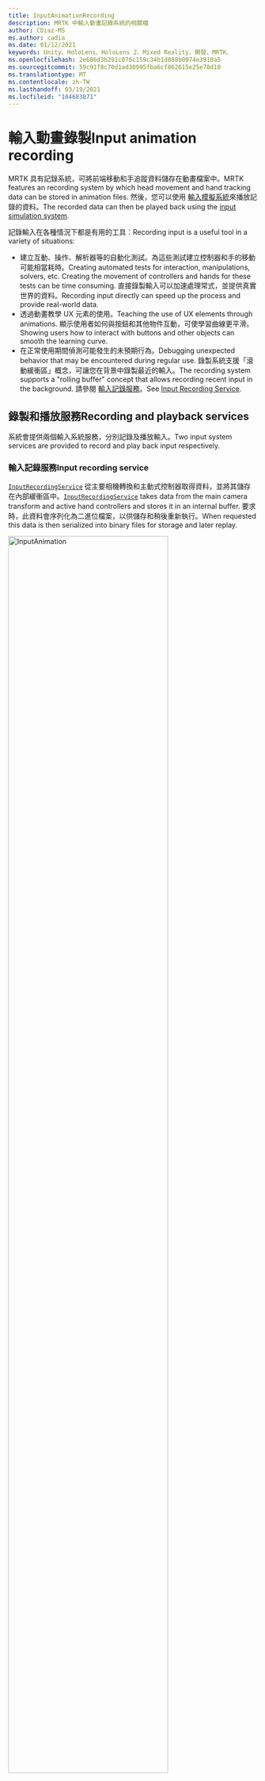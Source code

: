 ```yaml
---
title: InputAnimationRecording
description: MRTK 中輸入動畫記錄系統的相關檔
author: CDiaz-MS
ms.author: cadia
ms.date: 01/12/2021
keywords: Unity、HoloLens、HoloLens 2、Mixed Reality、開發、MRTK、
ms.openlocfilehash: 2e686d3b291c076c159c34b1d888b0074e3910a5
ms.sourcegitcommit: 59c91f8c70d1ad30995fba6cf862615e25e78d10
ms.translationtype: MT
ms.contentlocale: zh-TW
ms.lasthandoff: 03/19/2021
ms.locfileid: "104683871"
---
```

# <a name="input-animation-recording"></a><span data-ttu-id="c07cf-104">輸入動畫錄製</span><span class="sxs-lookup"><span data-stu-id="c07cf-104">Input animation recording</span></span>

<span data-ttu-id="c07cf-105">MRTK 具有記錄系統，可將前端移動和手追蹤資料儲存在動畫檔案中。</span><span class="sxs-lookup"><span data-stu-id="c07cf-105">MRTK features an recording system by which head movement and hand tracking data can be stored in animation files.</span></span> <span data-ttu-id="c07cf-106">然後，您可以使用 [輸入模擬系統](InputSimulationService.md)來播放記錄的資料。</span><span class="sxs-lookup"><span data-stu-id="c07cf-106">The recorded data can then be played back using the [input simulation system](InputSimulationService.md).</span></span>

<span data-ttu-id="c07cf-107">記錄輸入在各種情況下都是有用的工具：</span><span class="sxs-lookup"><span data-stu-id="c07cf-107">Recording input is a useful tool in a variety of situations:</span></span>

* <span data-ttu-id="c07cf-108">建立互動、操作、解析器等的自動化測試。為這些測試建立控制器和手的移動可能相當耗時。</span><span class="sxs-lookup"><span data-stu-id="c07cf-108">Creating automated tests for interaction, manipulations, solvers, etc. Creating the movement of controllers and hands for these tests can be time consuming.</span></span> <span data-ttu-id="c07cf-109">直接錄製輸入可以加速處理常式，並提供真實世界的資料。</span><span class="sxs-lookup"><span data-stu-id="c07cf-109">Recording input directly can speed up the process and provide real-world data.</span></span>
* <span data-ttu-id="c07cf-110">透過動畫教學 UX 元素的使用。</span><span class="sxs-lookup"><span data-stu-id="c07cf-110">Teaching the use of UX elements through animations.</span></span>
  <span data-ttu-id="c07cf-111">顯示使用者如何與按鈕和其他物件互動，可使學習曲線更平滑。</span><span class="sxs-lookup"><span data-stu-id="c07cf-111">Showing users how to interact with buttons and other objects can smooth the learning curve.</span></span>
* <span data-ttu-id="c07cf-112">在正常使用期間偵測可能發生的未預期行為。</span><span class="sxs-lookup"><span data-stu-id="c07cf-112">Debugging unexpected behavior that may be encountered during regular use.</span></span>
  <span data-ttu-id="c07cf-113">錄製系統支援「滾動緩衝區」概念，可讓您在背景中錄製最近的輸入。</span><span class="sxs-lookup"><span data-stu-id="c07cf-113">The recording system supports a "rolling buffer" concept that allows recording recent input in the background.</span></span>
  <span data-ttu-id="c07cf-114">請參閱 [輸入記錄服務](#input-recording-service)。</span><span class="sxs-lookup"><span data-stu-id="c07cf-114">See [Input Recording Service](#input-recording-service).</span></span>

## <a name="recording-and-playback-services"></a><span data-ttu-id="c07cf-115">錄製和播放服務</span><span class="sxs-lookup"><span data-stu-id="c07cf-115">Recording and playback services</span></span>

<span data-ttu-id="c07cf-116">系統會提供兩個輸入系統服務，分別記錄及播放輸入。</span><span class="sxs-lookup"><span data-stu-id="c07cf-116">Two input system services are provided to record and play back input respectively.</span></span>

### <a name="input-recording-service"></a><span data-ttu-id="c07cf-117">輸入記錄服務</span><span class="sxs-lookup"><span data-stu-id="c07cf-117">Input recording service</span></span>

<span data-ttu-id="c07cf-118">[`InputRecordingService`](xref:Microsoft.MixedReality.Toolkit.Input.InputRecordingService) 從主要相機轉換和主動式控制器取得資料，並將其儲存在內部緩衝區中。</span><span class="sxs-lookup"><span data-stu-id="c07cf-118">[`InputRecordingService`](xref:Microsoft.MixedReality.Toolkit.Input.InputRecordingService) takes data from the main camera transform and active hand controllers and stores it in an internal buffer.</span></span> <span data-ttu-id="c07cf-119">要求時，此資料會序列化為二進位檔案，以供儲存和稍後重新執行。</span><span class="sxs-lookup"><span data-stu-id="c07cf-119">When requested this data is then serialized into binary files for storage and later replay.</span></span>

<a target="_blank" href="../images/input-simulation/MRTK_InputAnimation_RecordingDiagram.png" alt="Input Simulation">
  <img src="../images/input-simulation/MRTK_InputAnimation_RecordingDiagram.png" title="錄製輸入動畫" width="80%" alt="InputAnimation" class="center" />
</a>

<span data-ttu-id="c07cf-121">若要開始錄製輸入，請呼叫 [`StartRecording`](xref:Microsoft.MixedReality.Toolkit.Input.IMixedRealityInputRecordingService.StartRecording) 函數。</span><span class="sxs-lookup"><span data-stu-id="c07cf-121">To start recording input call the [`StartRecording`](xref:Microsoft.MixedReality.Toolkit.Input.IMixedRealityInputRecordingService.StartRecording) function.</span></span> <span data-ttu-id="c07cf-122">[`StopRecording`](xref:Microsoft.MixedReality.Toolkit.Input.IMixedRealityInputRecordingService.StopRecording) 會暫停錄製 (但無法捨棄目前為止所記錄的資料， [`DiscardRecordedInput`](xref:Microsoft.MixedReality.Toolkit.Input.IMixedRealityInputRecordingService.DiscardRecordedInput) 如有必要，請使用來執行此動作) 。</span><span class="sxs-lookup"><span data-stu-id="c07cf-122">[`StopRecording`](xref:Microsoft.MixedReality.Toolkit.Input.IMixedRealityInputRecordingService.StopRecording) will pause recording (but not discard the data recorded so far, use [`DiscardRecordedInput`](xref:Microsoft.MixedReality.Toolkit.Input.IMixedRealityInputRecordingService.DiscardRecordedInput) to do this if needed).</span></span>

<span data-ttu-id="c07cf-123">根據預設，記錄緩衝區的大小限制為30秒。</span><span class="sxs-lookup"><span data-stu-id="c07cf-123">By default the size of the recording buffer is limited to 30 seconds.</span></span> <span data-ttu-id="c07cf-124">這可讓錄製服務在背景中保持錄製，而不會累積太多資料，然後在需要時儲存最後30秒。</span><span class="sxs-lookup"><span data-stu-id="c07cf-124">This allows the recording service to keep recording in the background without accumulating too much data, and then save the last 30 seconds when required.</span></span> <span data-ttu-id="c07cf-125">您可以使用屬性來變更時間間隔 [`RecordingBufferTimeLimit`](xref:Microsoft.MixedReality.Toolkit.Input.IMixedRealityInputRecordingService.RecordingBufferTimeLimit) ，也可以使用選項來限制錄製 [`UseBufferTimeLimit`](xref:Microsoft.MixedReality.Toolkit.Input.IMixedRealityInputRecordingService.UseBufferTimeLimit) 。</span><span class="sxs-lookup"><span data-stu-id="c07cf-125">The time interval can be changed using the [`RecordingBufferTimeLimit`](xref:Microsoft.MixedReality.Toolkit.Input.IMixedRealityInputRecordingService.RecordingBufferTimeLimit) property, or recording can be unlimited using the [`UseBufferTimeLimit`](xref:Microsoft.MixedReality.Toolkit.Input.IMixedRealityInputRecordingService.UseBufferTimeLimit) option.</span></span>

<span data-ttu-id="c07cf-126">您可以使用 [SaveInputAnimation](xref:Microsoft.MixedReality.Toolkit.Input.IMixedRealityInputRecordingService.SaveInputAnimation*) 函式，將記錄緩衝區中的資料儲存在二進位檔案中。</span><span class="sxs-lookup"><span data-stu-id="c07cf-126">The data in the recording buffer can be saved in a binary file using the [SaveInputAnimation](xref:Microsoft.MixedReality.Toolkit.Input.IMixedRealityInputRecordingService.SaveInputAnimation*) function.</span></span>

<span data-ttu-id="c07cf-127">如需二進位檔案格式的詳細資訊，請參閱 [輸入動畫檔案格式規格](InputAnimationFileFormat.md)。</span><span class="sxs-lookup"><span data-stu-id="c07cf-127">For details on the binary file format see [Input Animation File Format Specification](InputAnimationFileFormat.md).</span></span>

### <a name="input-playback-service"></a><span data-ttu-id="c07cf-128">輸入播放服務</span><span class="sxs-lookup"><span data-stu-id="c07cf-128">Input playback service</span></span>

<span data-ttu-id="c07cf-129">[`InputPlaybackService`](xref:Microsoft.MixedReality.Toolkit.Input.InputPlaybackService) 讀取具有輸入動畫資料的二進位檔案，然後透過 [InputSimulationService](xref:Microsoft.MixedReality.Toolkit.Input.InputSimulationService) 套用此資料，以重新建立錄製的移動。</span><span class="sxs-lookup"><span data-stu-id="c07cf-129">[`InputPlaybackService`](xref:Microsoft.MixedReality.Toolkit.Input.InputPlaybackService) reads a binary file with input animation data and then applies this data through the [InputSimulationService](xref:Microsoft.MixedReality.Toolkit.Input.InputSimulationService) to recreate the recorded movements.</span></span>

<a target="_blank" href="../images/input-simulation/MRTK_InputAnimation_PlaybackDiagram.png">
  <img src="../images/input-simulation/MRTK_InputAnimation_PlaybackDiagram.png" title="播放輸入動畫" width="80%" alt="Input Simulation" class="center" />
</a>

<span data-ttu-id="c07cf-131">若要開始播放輸入動畫，應該使用 [LoadInputAnimation](xref:Microsoft.MixedReality.Toolkit.Input.IMixedRealityInputPlaybackService.LoadInputAnimation*) 函式從檔案載入。</span><span class="sxs-lookup"><span data-stu-id="c07cf-131">To start playing back input animation it should be loaded from a file using the [LoadInputAnimation](xref:Microsoft.MixedReality.Toolkit.Input.IMixedRealityInputPlaybackService.LoadInputAnimation*) function.</span></span>

<span data-ttu-id="c07cf-132">呼叫 [播放](xref:Microsoft.MixedReality.Toolkit.Input.IMixedRealityInputPlaybackService.Play)、 [暫停](xref:Microsoft.MixedReality.Toolkit.Input.IMixedRealityInputPlaybackService.Play)或 [停止](xref:Microsoft.MixedReality.Toolkit.Input.IMixedRealityInputPlaybackService.Stop) 以控制動畫播放。</span><span class="sxs-lookup"><span data-stu-id="c07cf-132">Call [Play](xref:Microsoft.MixedReality.Toolkit.Input.IMixedRealityInputPlaybackService.Play), [Pause](xref:Microsoft.MixedReality.Toolkit.Input.IMixedRealityInputPlaybackService.Play), or [Stop](xref:Microsoft.MixedReality.Toolkit.Input.IMixedRealityInputPlaybackService.Stop) to control the animation playback.</span></span>

<span data-ttu-id="c07cf-133">目前的動畫時間也可以直接使用 [LocalTime](xref:Microsoft.MixedReality.Toolkit.Input.IMixedRealityInputPlaybackService.LocalTime) 屬性來控制。</span><span class="sxs-lookup"><span data-stu-id="c07cf-133">The current animation time can also be controlled directly with the [LocalTime](xref:Microsoft.MixedReality.Toolkit.Input.IMixedRealityInputPlaybackService.LocalTime) property.</span></span>

> [!WARNING]
> <span data-ttu-id="c07cf-134">藉由清除時間軸來迴圈或重設輸入動畫或直接設定， [`LocalTime`](xref:Microsoft.MixedReality.Toolkit.Input.IMixedRealityInputPlaybackService.LocalTime) 可能會在操作場景時產生非預期的結果！</span><span class="sxs-lookup"><span data-stu-id="c07cf-134">Looping or resetting input animation or setting [`LocalTime`](xref:Microsoft.MixedReality.Toolkit.Input.IMixedRealityInputPlaybackService.LocalTime) directly by scrubbing the timeline may yield unexpected results when manipulating the scene!</span></span> <span data-ttu-id="c07cf-135">只會記錄輸入移動，任何其他變更（例如移動物件或翻轉參數）都不會重設。</span><span class="sxs-lookup"><span data-stu-id="c07cf-135">Only the input movements are recorded, any additional changes such as moving objects or flipping switches will not be reset.</span></span> <span data-ttu-id="c07cf-136">如果已進行無法復原的變更，請務必重載場景。</span><span class="sxs-lookup"><span data-stu-id="c07cf-136">Make sure to reload the scene if irreversible changes have been made.</span></span>

### <a name="editor-tools-for-recording-and-playing-input-animation"></a><span data-ttu-id="c07cf-137">錄製和播放輸入動畫的編輯器工具</span><span class="sxs-lookup"><span data-stu-id="c07cf-137">Editor tools for recording and playing input animation</span></span>

<span data-ttu-id="c07cf-138">Unity 編輯器中有一些工具可用來錄製和檢查輸入動畫。</span><span class="sxs-lookup"><span data-stu-id="c07cf-138">A number of tools exist in the Unity editor for recording and examining input animation.</span></span> <span data-ttu-id="c07cf-139">您可以在 [ [輸入模擬工具] 視窗](InputSimulationService.md#input-simulation-tools-window)中存取這些工具，這些工具可以從混合現實工具組開啟， _> 公用程式 > 輸入模擬_ 功能表。</span><span class="sxs-lookup"><span data-stu-id="c07cf-139">These tools can be accessed in the [input simulation tools window](InputSimulationService.md#input-simulation-tools-window), which can be opened from the _Mixed Reality Toolkit > Utilities > Input Simulation_ menu.</span></span>

> [!NOTE]
> <span data-ttu-id="c07cf-140">輸入錄製和播放只能在播放模式下運作。</span><span class="sxs-lookup"><span data-stu-id="c07cf-140">Input recording and playback only works during play mode.</span></span>

<span data-ttu-id="c07cf-141">輸入錄製視窗有兩種模式：</span><span class="sxs-lookup"><span data-stu-id="c07cf-141">The input recording window has two modes:</span></span>

* <span data-ttu-id="c07cf-142">_錄製_ 在播放模式期間錄製輸入，並將其儲存至動畫檔案。</span><span class="sxs-lookup"><span data-stu-id="c07cf-142">_Recording_ for recording input during play mode and saving it to animation files.</span></span>

  <span data-ttu-id="c07cf-143">在錄製按鈕上切換時， [`InputRecordingService`](xref:Microsoft.MixedReality.Toolkit.Input.InputRecordingService) 已啟用記錄輸入。</span><span class="sxs-lookup"><span data-stu-id="c07cf-143">When toggling on the recording button the [`InputRecordingService`](xref:Microsoft.MixedReality.Toolkit.Input.InputRecordingService) is enabled to record input.</span></span>
  <span data-ttu-id="c07cf-144">關閉錄製按鈕時，會顯示檔案儲存選取範圍，且錄製的輸入動畫會儲存至選取的目的地。</span><span class="sxs-lookup"><span data-stu-id="c07cf-144">When toggling off the recording button a file save selection is shown and the recorded input animation is saved to the selected destination.</span></span>

  <span data-ttu-id="c07cf-145">您也可以在此模式中變更緩衝區時間限制。</span><span class="sxs-lookup"><span data-stu-id="c07cf-145">The buffer time limit can also be changed in this mode.</span></span>

* <span data-ttu-id="c07cf-146">_播放_ 以載入動畫檔案，然後透過輸入模擬系統重建輸入。</span><span class="sxs-lookup"><span data-stu-id="c07cf-146">_Playback_ for loading animation files and then recreating input through the input simulation system.</span></span>

  <span data-ttu-id="c07cf-147">必須先在此模式中載入動畫。</span><span class="sxs-lookup"><span data-stu-id="c07cf-147">An animation must be loaded in this mode first.</span></span> <span data-ttu-id="c07cf-148">在錄製模式中錄製輸入之後，會自動載入產生的動畫。</span><span class="sxs-lookup"><span data-stu-id="c07cf-148">After recording input in recording mode the resulting animation is automatically loaded.</span></span> <span data-ttu-id="c07cf-149">或者，按一下 [載入] 按鈕以選取現有的動畫檔。</span><span class="sxs-lookup"><span data-stu-id="c07cf-149">Alternatively click the "Load" button to select an existing animation file.</span></span>

  <span data-ttu-id="c07cf-150">從左至右的時間控制按鈕如下：</span><span class="sxs-lookup"><span data-stu-id="c07cf-150">The time control buttons from left to right are:</span></span>

  * <span data-ttu-id="c07cf-151">將播放時間 _重設_ 為動畫的開頭。</span><span class="sxs-lookup"><span data-stu-id="c07cf-151">_Reset_ the playback time to the start of the animation.</span></span>
  * <span data-ttu-id="c07cf-152">在一段時間內持續 _播放_ 動畫。</span><span class="sxs-lookup"><span data-stu-id="c07cf-152">_Play_ animation continuously over time.</span></span>
  * <span data-ttu-id="c07cf-153">_向前復原一次步驟。_</span><span class="sxs-lookup"><span data-stu-id="c07cf-153">_Step_ forward one time step.</span></span>

  <span data-ttu-id="c07cf-154">滑杆也可以用來清除動畫時間軸。</span><span class="sxs-lookup"><span data-stu-id="c07cf-154">The slider can also be used to scrub through the animation timeline.</span></span>

> [!WARNING]
> <span data-ttu-id="c07cf-155">在操作場景時，迴圈或重設輸入動畫或清除時間軸可能會產生非預期的結果！</span><span class="sxs-lookup"><span data-stu-id="c07cf-155">Looping or resetting input animation or scrubbing the timeline may yield unexpected results when manipulating the scene!</span></span> <span data-ttu-id="c07cf-156">只會記錄輸入移動，任何其他變更（例如移動物件或翻轉參數）都不會重設。</span><span class="sxs-lookup"><span data-stu-id="c07cf-156">Only the input movements are recorded, any additional changes such as moving objects or flipping switches will not be reset.</span></span> <span data-ttu-id="c07cf-157">如果已進行無法復原的變更，請務必重載場景。</span><span class="sxs-lookup"><span data-stu-id="c07cf-157">Make sure to reload the scene if irreversible changes have been made.</span></span>
